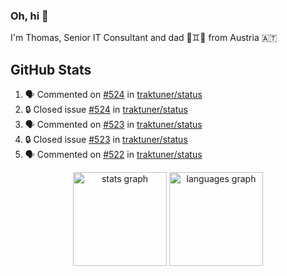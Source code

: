 ### Oh, hi 👋

I'm Thomas, Senior IT Consultant and dad 👶♊️👶 from Austria 🇦🇹

<!--
**traktuner/traktuner** is a ✨ _special_ ✨ repository because its `README.md` (this file) appears on your GitHub profile.

Here are some ideas to get you started:

- 🔭 I’m currently working on ...
- 🌱 I’m currently learning ...
- 👯 I’m looking to collaborate on ...
- 🤔 I’m looking for help with ...
- 💬 Ask me about ...
- 📫 How to reach me: ...
- 😄 Pronouns: ...
- ⚡ Fun fact: ...
-->

</div>

## GitHub Stats
<!--START_SECTION:activity-->
1. 🗣 Commented on [#524](https://github.com/traktuner/status/issues/524#issuecomment-2670874290) in [traktuner/status](https://github.com/traktuner/status)
2. 🔒 Closed issue [#524](https://github.com/traktuner/status/issues/524) in [traktuner/status](https://github.com/traktuner/status)
3. 🗣 Commented on [#523](https://github.com/traktuner/status/issues/523#issuecomment-2670874051) in [traktuner/status](https://github.com/traktuner/status)
4. 🔒 Closed issue [#523](https://github.com/traktuner/status/issues/523) in [traktuner/status](https://github.com/traktuner/status)
5. 🗣 Commented on [#522](https://github.com/traktuner/status/issues/522#issuecomment-2670855374) in [traktuner/status](https://github.com/traktuner/status)
<!--END_SECTION:activity-->

<div align="center">
  <img src="https://github-readme-stats.vercel.app/api?username=traktuner&hide_title=false&hide_rank=false&show_icons=true&include_all_commits=true&count_private=true&disable_animations=false&theme=dracula&locale=en&hide_border=false&order=1" height="150" alt="stats graph"  />
  <img src="https://github-readme-stats.vercel.app/api/top-langs?username=traktuner&locale=en&hide_title=false&layout=compact&card_width=320&langs_count=5&theme=dracula&hide_border=false&order=2" height="150" alt="languages graph"  />
</div>
